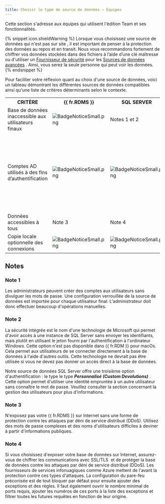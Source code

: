 ```yaml
---
title: Choisir le type de source de données – Équipes
---
```

Cette section s&apos;adresse aux équipes qui utilisent l&apos;édition Team et ses fonctionnalités. 

{% snippet icon.shieldWarning %} 
Lorsque vous choisissez une source de données qui n&apos;est pas sur site , il est important de penser à la protection des données au repos et en transit. Nous vous recommandons fortement de chiffrer vos données stockées dans des fichiers à l’aide d’une clé maîtresse ou d&apos;utiliser un [Fournisseur de sécurité](/fr/rdm/mac/commands/administration/security-provider/) pour les [Sources de données avancées](/fr/rdm/mac/data-sources/data-sources-types/advanced-data-sources/) . Ainsi, vous serez la seule personne qui peut voir les données. 
{% endsnippet %}
 
Pour faciliter votre réflexion quant au choix d&apos;une source de données, voici un tableau démontrant les différentes sources de données compatibles ainsi qu&apos;une liste de critères déterminants selon le contexte. 

<table>
	<tr>
		<th>
CRITÈRE 
		</th>
		<th>
{{ fr.RDMS }} 
		</th>
		<th>
SQL 
SERVER 
		</th>
		<th>
SQL 
AZURE 
		</th>
	</tr>
	<tr>
		<td>
Base de données inaccessible aux utilisateurs finaux 
		</td>
		<td>

![BadgeNoticeSmall.png](/img/common/BadgeNoticeSmall.png) 
		</td>
		<td>
Notes 1 et 2 
		</td>
		<td>
Note 1 
		</td>
	</tr>
	<tr>
		<td>
Comptes AD utilisés à des fins d’authentification 
		</td>
		<td>
![BadgeNoticeSmall.png](/img/common/BadgeNoticeSmall.png) 
		</td>
		<td>
![BadgeNoticeSmall.png](/img/common/BadgeNoticeSmall.png) 
		</td>
		<td>

		</td>
	</tr>
	<tr>
		<td>
Attribution des permissions selon l&apos;appartenance à un groupe AD 
		</td>
		<td>
![BadgeNoticeSmall.png](/img/common/BadgeNoticeSmall.png) 
		</td>
		<td>

		</td>
		<td>

		</td>
	</tr>
	<tr>
		<td>
Stockage local des données 
		</td>
		<td>
![BadgeNoticeSmall.png](/img/common/BadgeNoticeSmall.png) 
		</td>
		<td>
![BadgeNoticeSmall.png](/img/common/BadgeNoticeSmall.png) 
		</td>
		<td>

		</td>
	</tr>
	<tr>
		<td>
Journaux d’activités 
		</td>
		<td>
![BadgeNoticeSmall.png](/img/common/BadgeNoticeSmall.png) 
		</td>
		<td>
![BadgeNoticeSmall.png](/img/common/BadgeNoticeSmall.png) 
		</td>
		<td>
![BadgeNoticeSmall.png](/img/common/BadgeNoticeSmall.png) 
		</td>
	</tr>
	<tr>
		<td>
Données accessibles à tous 
		</td>
		<td>
Note 3 
		</td>
		<td>
Note 4 
		</td>
		<td>
![BadgeNoticeSmall.png](/img/common/BadgeNoticeSmall.png) 
		</td>
	</tr>
	<tr>
		<td>
Copie locale optionnelle des connexions 
		</td>
		<td>
![BadgeNoticeSmall.png](/img/common/BadgeNoticeSmall.png) 
		</td>
		<td>
![BadgeNoticeSmall.png](/img/common/BadgeNoticeSmall.png) 
		</td>
		<td>
![BadgeNoticeSmall.png](/img/common/BadgeNoticeSmall.png) 
		</td>
	</tr>
</table>

## Notes 

### Note 1 

Les administrateurs peuvent créer des comptes aux utilisateurs sans divulguer les mots de passe. Une configuration verrouillée de la source de données est importée pour chaque utilisateur final. L&apos;administrateur doit donc effectuer beaucoup d&apos;opérations manuelles. 

### Note 2 

La sécurité intégrée est le nom d&apos;une technologie de Microsoft qui permet d&apos;avoir accès à une instance de SQL Server sans envoyer les identifiants, mais plutôt en utilisant le jeton fourni par l&apos;authentification à l&apos;ordinateur Windows. Cette option n&apos;est pas disponible dans {{ fr.RDM }} pour macOs. Cela permet aux utilisateurs de se connecter directement à la base de données à l&apos;aide d&apos;autres outils. Cette technologie ne devrait pas être utilisée si vous ne devez pas donner un accès direct à la base de données.  

Notre source de données SQL Server offre une troisième option d&apos;authentification : le type le type ***Personnalisé (Custom Devolutions)*** . Cette option permet d&apos;utiliser une identité empruntée à un autre utilisateur sans connaître le mot de passe. Veuillez consulter la section concernant la gestion des utilisateurs pour plus d&apos;informations. 

### Note 3 

N&apos;exposez pas votre {{ fr.RDMS }} sur Internet sans une forme de protection contre les attaques par déni de service distribué (DDoS). Utilisez des mots de passe complexes et des noms d&apos;utilisateurs difficiles à deviner à partir d&apos;informations publiques. 

### Note 4 

Si vous choisissez d&apos;exposer votre base de données sur Internet, assurez-vous de chiffrer les communications avec SSL/TLS &#160;et de protéger la base de données contre les attaques par déni de service distribué (DDoS). Les fournisseurs de services infonuagiques comme Azure mettent de l&apos;avant la protection contre ces types d&apos;attaques. La configuration du pare-feu préconisée est de tout bloquer par défaut pour ensuite ajouter des exceptions et des règles. Il faut également ouvrir le nombre minimal de ports requis, ajouter les numéros de ces ports à la liste des exceptions et filtrer toutes les futures requêtes en fonction de leur origine. 

